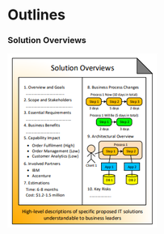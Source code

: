 # Outlines

### Solution Overviews

![Source: eaonapage.com](../.gitbook/assets/csvlod_outlines_solution_overviews.png)



